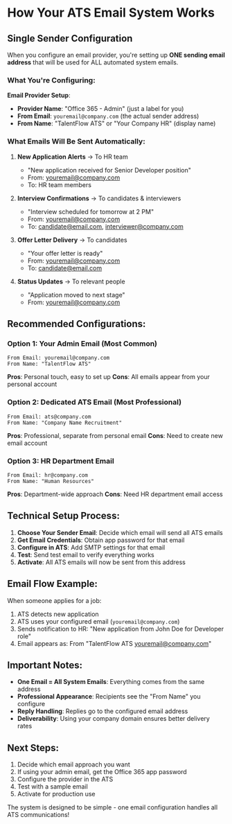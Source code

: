 # How Your ATS Email System Works

## Single Sender Configuration

When you configure an email provider, you're setting up **ONE sending email address** that will be used for ALL automated system emails.

### What You're Configuring:

**Email Provider Setup**:
- **Provider Name**: "Office 365 - Admin" (just a label for you)
- **From Email**: `youremail@company.com` (the actual sender address)
- **From Name**: "TalentFlow ATS" or "Your Company HR" (display name)

### What Emails Will Be Sent Automatically:

1. **New Application Alerts** → To HR team
   - "New application received for Senior Developer position"
   - From: youremail@company.com
   - To: HR team members

2. **Interview Confirmations** → To candidates & interviewers
   - "Interview scheduled for tomorrow at 2 PM"
   - From: youremail@company.com
   - To: candidate@email.com, interviewer@company.com

3. **Offer Letter Delivery** → To candidates
   - "Your offer letter is ready"
   - From: youremail@company.com
   - To: candidate@email.com

4. **Status Updates** → To relevant people
   - "Application moved to next stage"
   - From: youremail@company.com

## Recommended Configurations:

### Option 1: Your Admin Email (Most Common)
```
From Email: youremail@company.com
From Name: "TalentFlow ATS"
```
**Pros**: Personal touch, easy to set up
**Cons**: All emails appear from your personal account

### Option 2: Dedicated ATS Email (Most Professional)
```
From Email: ats@company.com
From Name: "Company Name Recruitment"
```
**Pros**: Professional, separate from personal email
**Cons**: Need to create new email account

### Option 3: HR Department Email
```
From Email: hr@company.com
From Name: "Human Resources"
```
**Pros**: Department-wide approach
**Cons**: Need HR department email access

## Technical Setup Process:

1. **Choose Your Sender Email**: Decide which email will send all ATS emails
2. **Get Email Credentials**: Obtain app password for that email
3. **Configure in ATS**: Add SMTP settings for that email
4. **Test**: Send test email to verify everything works
5. **Activate**: All ATS emails will now be sent from this address

## Email Flow Example:

When someone applies for a job:
1. ATS detects new application
2. ATS uses your configured email (`youremail@company.com`)
3. Sends notification to HR: "New application from John Doe for Developer role"
4. Email appears as: From "TalentFlow ATS <youremail@company.com>"

## Important Notes:

- **One Email = All System Emails**: Everything comes from the same address
- **Professional Appearance**: Recipients see the "From Name" you configure
- **Reply Handling**: Replies go to the configured email address
- **Deliverability**: Using your company domain ensures better delivery rates

## Next Steps:

1. Decide which email approach you want
2. If using your admin email, get the Office 365 app password
3. Configure the provider in the ATS
4. Test with a sample email
5. Activate for production use

The system is designed to be simple - one email configuration handles all ATS communications!